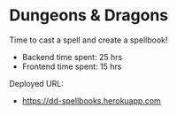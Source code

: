 # Dungeons & Dragons

Time to cast a spell and create a spellbook!

- Backend time spent: 25 hrs
- Frontend time spent: 15 hrs


Deployed URL:
- https://dd-spellbooks.herokuapp.com

